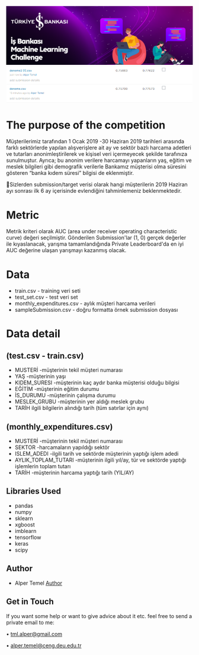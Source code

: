 <img src="images/is-bankasi-ml.png"/>
<br/>

<img src="images/score.png"/>
<br/>

# The purpose of the competition

Müşterilerimiz tarafından 1 Ocak 2019 -30 Haziran 2019 tarihleri arasında farklı sektörlerde yapılan alışverişlere ait ay ve sektör bazlı harcama adetleri ve tutarları anonimleştirilerek ve kişisel veri içermeyecek şekilde tarafınıza sunulmuştur. Ayrıca; bu anonim verilere harcamayı yapanların yaş, eğitim ve meslek bilgileri gibi demografik verilerle Bankamız müşterisi olma süresini gösteren “banka kıdem süresi” bilgisi de eklenmiştir.

💍Sizlerden submission/target verisi olarak hangi müşterilerin 2019 Haziran ayı sonrası ilk 6 ay içerisinde evlendiğini tahminlemeniz beklenmektedir.

# Metric

Metrik kriteri olarak AUC (area under receiver operating characteristic curve) değeri seçilmiştir. Gönderilen Submission'lar (1, 0) gerçek değerler ile kıyaslanacak, yarışma tamamlandığında Private Leaderboard'da en iyi AUC değerine ulaşan yarışmayı kazanmış olacak.

# Data

- train.csv - training veri seti
- test_set.csv - test veri set
- monthly_expenditures.csv - aylık müşteri harcama verileri
- sampleSubmission.csv - doğru formatta örnek submission dosyası

# Data detail

## (test.csv - train.csv)
- MUSTERİ -müşterinin tekil müşteri numarası
- YAŞ -müşterinin yaşı
- KIDEM_SURESI -müşterinin kaç aydır banka müşterisi olduğu bilgisi
- EĞİTİM -müşterinin eğitim durumu
- İS_DURUMU -müşterinin çalışma durumu
- MESLEK_GRUBU -müşterinin yer aldığı meslek grubu
- TARİH ilgili bilgilerin alındığı tarih (tüm satırlar için aynı)
## (monthly_expenditures.csv)
- MUSTERİ -müşterinin tekil müşteri numarası
- SEKTOR -harcamaların yapıldığı sektör
- ISLEM_ADEDI -ilgili tarih ve sektörde müşterinin yaptığı işlem adedi
- AYLIK_TOPLAM_TUTARI -müşterinin ilgili yıl/ay, tür ve sektörde yaptığı işlemlerin toplam tutarı
- TARİH -müşterinin harcama yaptığı tarih (YIL/AY)

## Libraries Used
- pandas
- numpy
- sklearn
- xgboost
- imblearn
- tensorflow
- keras
- scipy

## Author
- Alper Temel [Author](https://github.com/alpertml)

Get in Touch
-
If you want some help or want to give advice about it etc. feel free to send a private email to me:

• tml.alper@gmail.com

• alper.temel@ceng.deu.edu.tr
